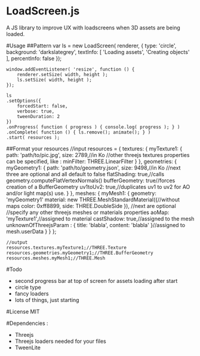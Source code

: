 # LoadScreen.js
A JS library to improve UX with loadscreens when 3D assets are being loaded.

#Usage
##Pattern
    var ls = new LoadScreen( renderer, { 
    	type: 'circle', 
    	background: 'darkslategrey', 
    	textInfo: [ 'Loading assets', 'Creating objects' ],
    	percentInfo: false 
    });
    
    window.addEventListener( 'resize', function () { 
    	renderer.setSize( width, height ); 
    	ls.setSize( width, height ); 
    });
    
    ls
    .setOptions({ 
        forcedStart: false, 
        verbose: true, 
        tweenDuration: 2 
    })
    .onProgress( function ( progress ) { console.log( progress ); } )
    .onComplete( function () { ls.remove(); animate(); } )
    .start( resources );

##Format your resources
    //input
    resources = {
        textures: {
            myTexture1: { 
                path: 'path/to/pic.jpg',
                size: 2789,//in Ko
                //other threejs textures properties can be specified, like :
                minFilter: THREE.LinearFilter
            }
        },
        geometries: {
            myGeometry1: {
                path: 'path/to/geometry.json',
                size: 9498,//in Ko
                //next three are optional and all default to false
                flatShading: true,//calls geometry.computeFlatVertexNormals()
                bufferGeometry: true//forces creation of a BufferGeometry
                uv1toUv2: true,//duplicates uv1 to uv2 for AO and/or light map(s) use.
            }
        },
        meshes: {
            myMesh1: {
                geometry: 'myGeometry1'
                material: new THREE.MeshStandardMaterial({//without maps
                    color: 0xff8899, 
                    side: THREE.DoubleSide 
                }),
                //next are optional
                //specify any other threejs meshes or materials properties 
                aoMap: 'myTexture1',//assigned to material
                castShadow: true,//assigned to the mesh
                unknownOfThreejsParam : { 
                    title: 'blabla', 
                    content: 'blabla' 
                }//assigned to mesh.userData
            }
        }
    };

    //output
    resources.textures.myTexture1;//THREE.Texture
    resources.geometries.myGeometry1;//THREE.BufferGeometry
    resources.meshes.myMesh1;//THREE.Mesh

#Todo
* second progress bar at top of screen for assets loading after start
* circle type
* fancy loaders
* lots of things, just starting

#License
MIT

#Dependencies : 
* Threejs
* Threejs loaders needed for your files
* TweenLite

